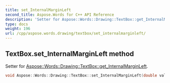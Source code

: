 ```yaml
---
title: set_InternalMarginLeft
second_title: Aspose.Words for C++ API Reference
description: 'Setter for Aspose::Words::Drawing::TextBox::get_InternalMarginLeft.'
type: docs
weight: 196
url: /cpp/aspose.words.drawing/textbox/set_internalmarginleft/
---
```

## TextBox.set_InternalMarginLeft method


Setter for [Aspose::Words::Drawing::TextBox::get_InternalMarginLeft](../get_internalmarginleft/).

```cpp
void Aspose::Words::Drawing::TextBox::set_InternalMarginLeft(double value)
```

